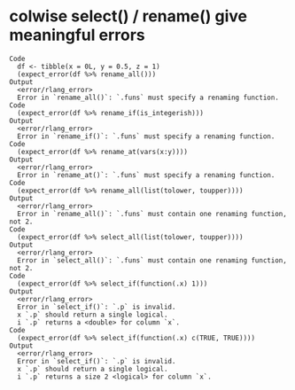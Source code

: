 # colwise select() / rename() give meaningful errors

    Code
      df <- tibble(x = 0L, y = 0.5, z = 1)
      (expect_error(df %>% rename_all()))
    Output
      <error/rlang_error>
      Error in `rename_all()`: `.funs` must specify a renaming function.
    Code
      (expect_error(df %>% rename_if(is_integerish)))
    Output
      <error/rlang_error>
      Error in `rename_if()`: `.funs` must specify a renaming function.
    Code
      (expect_error(df %>% rename_at(vars(x:y))))
    Output
      <error/rlang_error>
      Error in `rename_at()`: `.funs` must specify a renaming function.
    Code
      (expect_error(df %>% rename_all(list(tolower, toupper))))
    Output
      <error/rlang_error>
      Error in `rename_all()`: `.funs` must contain one renaming function, not 2.
    Code
      (expect_error(df %>% select_all(list(tolower, toupper))))
    Output
      <error/rlang_error>
      Error in `select_all()`: `.funs` must contain one renaming function, not 2.
    Code
      (expect_error(df %>% select_if(function(.x) 1)))
    Output
      <error/rlang_error>
      Error in `select_if()`: `.p` is invalid.
      x `.p` should return a single logical.
      i `.p` returns a <double> for column `x`.
    Code
      (expect_error(df %>% select_if(function(.x) c(TRUE, TRUE))))
    Output
      <error/rlang_error>
      Error in `select_if()`: `.p` is invalid.
      x `.p` should return a single logical.
      i `.p` returns a size 2 <logical> for column `x`.

